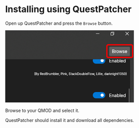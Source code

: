 # Installing using QuestPatcher

Open up QuestPatcher and press the `Browse` button.

![](https://github.com/NoodleExtensions/Resources/blob/main/qp_browse.png?raw=true)

Browse to your QMOD and select it.

QuestPatcher should install it and download all dependencies.
